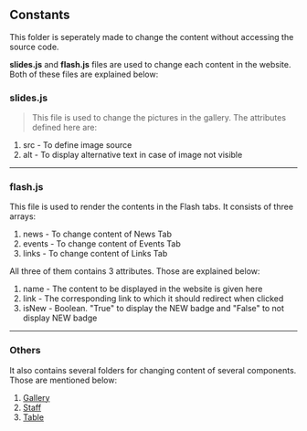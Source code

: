 ## Constants

This folder is seperately made to change the content without accessing the source code.

**slides.js** and **flash.js** files are used to change each content in the website. Both of these files are explained below:

### slides.js

> This file is used to change the pictures in the gallery. The attributes defined here are:

1) src - To define image source
2) alt - To display alternative text in case of image not visible

***

### flash.js

This file is used to render the contents in the Flash tabs. It consists of three arrays:

1) news - To change content of News Tab
2) events - To change content of Events Tab
3) links - To change content of Links Tab

All three of them contains 3 attributes. Those are explained below:

1) name - The content to be displayed in the website is given here
2) link - The corresponding link to which it should redirect when clicked
3) isNew - Boolean. "True" to display the NEW badge and "False" to not display NEW badge

***

### Others

It also contains several folders for changing content of several components. Those are mentioned below:

1) [Gallery](./Gallery "Gallery")
2) [Staff](./Staff "Staff")
3) [Table](./Table "Table")
